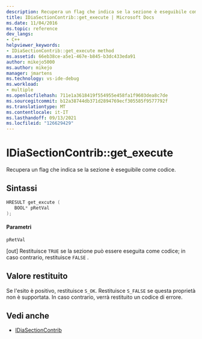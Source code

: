 ```yaml
---
description: Recupera un flag che indica se la sezione è eseguibile come codice.
title: IDiaSectionContrib::get_execute | Microsoft Docs
ms.date: 11/04/2016
ms.topic: reference
dev_langs:
- C++
helpviewer_keywords:
- IDiaSectionContrib::get_execute method
ms.assetid: 66eb38ce-a5e1-467e-b845-b3dc433eda91
author: mikejo5000
ms.author: mikejo
manager: jmartens
ms.technology: vs-ide-debug
ms.workload:
- multiple
ms.openlocfilehash: 711e1a3618419f554955e458fa1f9603dea8c7de
ms.sourcegitcommit: b12a38744db371d2894769ecf305585f9577792f
ms.translationtype: MT
ms.contentlocale: it-IT
ms.lasthandoff: 09/13/2021
ms.locfileid: "126629429"
---
```

# <a name="idiasectioncontribget_execute"></a>IDiaSectionContrib::get_execute
Recupera un flag che indica se la sezione è eseguibile come codice.

## <a name="syntax"></a>Sintassi

```C++
HRESULT get_excute ( 
   BOOL* pRetVal
);
```

#### <a name="parameters"></a>Parametri
 `pRetVal`

[out] Restituisce `TRUE` se la sezione può essere eseguita come codice; in caso contrario, restituisce `FALSE` .

## <a name="return-value"></a>Valore restituito
 Se l'esito è positivo, restituisce `S_OK`. Restituisce `S_FALSE` se questa proprietà non è supportata. In caso contrario, verrà restituito un codice di errore.

## <a name="see-also"></a>Vedi anche
- [IDiaSectionContrib](../../debugger/debug-interface-access/idiasectioncontrib.md)
